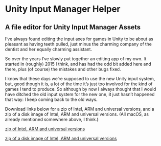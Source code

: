 # Unity Input Manager Helper 
## A file editor for Unity Input Manager Assets

I’ve always found editing the input axes for games in Unity to be about as pleasant as having teeth pulled, just minus the charming company of the dentist and her equally charming assistant.

So over the years I’ve slowly put together an editing app of my own. It started in (roughly) 2015 I think, and has had the odd bit added here and there, plus (of course) the mistakes and other bugs fixed.

I know that these days we’re supposed to use the new Unity input system, but, good though it is, a lot of the time it’s just too involved for the kind of games I tend to produce. So although by now I always thought that I would have ditched the old input system for the new one, it just hasn’t happened that way: I keep coming back to the old ways.




 

Download links below for a zip of Intel, ARM and universal versions, and a zip of a disk image of Intel, ARM and universal versions. (All macOS, as already mentioned somewhere above, I think.)

[zip of Intel, ARM and universal versions](https://www.dropbox.com/scl/fi/anw470px54ocj6tu36b9l/UnityInputManagerHelper.zip?rlkey=v3glmsai513tst4cexcf6rd0j&st=59k7g92r&dl=1)

[zip of a disk image of Intel, ARM and universal versions](https://www.dropbox.com/scl/fi/s33f4w8l7zgsa8h9ombn2/UnityInputManagerHelper.dmg.zip?rlkey=dtf27q0enuamswxuxdaaour03&st=b10jxqxk&dl=1)
